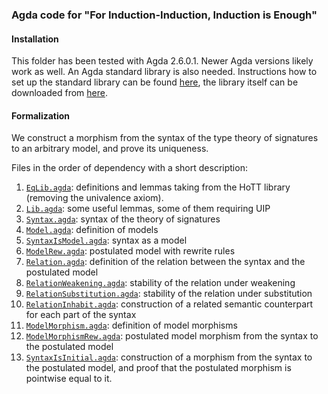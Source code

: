 ### Agda code for "For Induction-Induction, Induction is Enough"

#### Installation

This folder has been tested with Agda 2.6.0.1. Newer Agda
versions likely work as well. An Agda standard library is also
needed. Instructions how to set up the standard library can be found
[here](https://agda.readthedocs.io/en/v2.6.0.1/tools/package-system.html),
the library itself can be downloaded from
[here](https://github.com/agda/agda-stdlib/releases).

#### Formalization

We construct a morphism from the syntax of the type theory of signatures to
an arbitrary model, and prove its uniqueness.

Files in the order of dependency with a short description:

1. [`EqLib.agda`](EqLib.agda): definitions and lemmas taking from the HoTT 
library (removing the univalence axiom).
2. [`Lib.agda`](Lib.agda): some useful lemmas, some of them requiring UIP
3. [`Syntax.agda`](Syntax.agda): syntax of the theory of signatures
4. [`Model.agda`](ModelRew.agda): definition of models
5. [`SyntaxIsModel.agda`](SyntaxIsModel.agda): syntax as a model
6. [`ModelRew.agda`](ModelRew.agda): postulated model with rewrite rules
7. [`Relation.agda`](Relation.agda): definition of the relation between the 
syntax and the postulated model
8. [`RelationWeakening.agda`](RelationWeakening.agda): stability of the relation
under weakening
9. [`RelationSubstitution.agda`](RelationSubstitution.agda): stability of the
relation under substitution
10. [`RelationInhabit.agda`](RelationInhabit.agda): construction of a related
semantic counterpart for each part of the syntax
11. [`ModelMorphism.agda`](ModelMorphism.agda): definition of model morphisms
12. [`ModelMorphismRew.agda`](ModelMorphismRew.agda): postulated model morphism
from the syntax to the postulated model
13. [`SyntaxIsInitial.agda`](SyntaxIsInitial.agda): construction of a morphism 
from the syntax to the postulated model, and proof that the postulated morphism
is pointwise equal to it.

